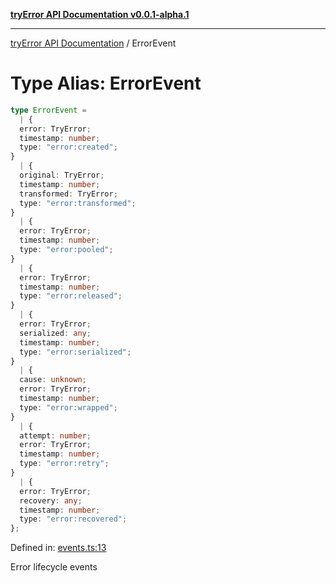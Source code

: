 [**tryError API Documentation v0.0.1-alpha.1**](../index.md)

***

[tryError API Documentation](../index.md) / ErrorEvent

# Type Alias: ErrorEvent

```ts
type ErrorEvent = 
  | {
  error: TryError;
  timestamp: number;
  type: "error:created";
}
  | {
  original: TryError;
  timestamp: number;
  transformed: TryError;
  type: "error:transformed";
}
  | {
  error: TryError;
  timestamp: number;
  type: "error:pooled";
}
  | {
  error: TryError;
  timestamp: number;
  type: "error:released";
}
  | {
  error: TryError;
  serialized: any;
  timestamp: number;
  type: "error:serialized";
}
  | {
  cause: unknown;
  error: TryError;
  timestamp: number;
  type: "error:wrapped";
}
  | {
  attempt: number;
  error: TryError;
  timestamp: number;
  type: "error:retry";
}
  | {
  error: TryError;
  recovery: any;
  timestamp: number;
  type: "error:recovered";
};
```

Defined in: [events.ts:13](https://github.com/oconnorjohnson/tryError/blob/e3ae0308069a4fba073f4543d527ad76373db795/src/events.ts#L13)

Error lifecycle events
